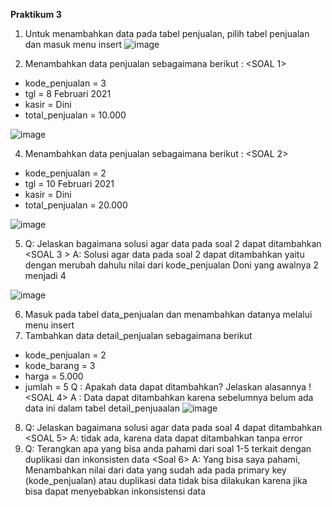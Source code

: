 **Praktikum 3**

1. Untuk menambahkan data pada tabel penjualan, pilih tabel penjualan dan masuk menu insert
	![image](https://github.com/rafaxputra/learn_myphpadmin/assets/75997309/8613d3d6-d0e7-438d-bf25-883e2cf06063)

2. Menambahkan data penjualan sebagaimana berikut : <SOAL 1>
- kode_penjualan = 3 
- tgl = 8 Februari 2021 
- kasir = Dini 
- total_penjualan = 10.000

![image](https://github.com/rafaxputra/learn_myphpadmin/assets/75997309/c24c94d9-de9b-417d-bb18-865bdf3045d9)

4. Menambahkan data penjualan sebagaimana berikut : <SOAL 2>
- kode_penjualan = 2 
- tgl = 10 Februari 2021 
- kasir = Dini 
- total_penjualan = 20.000

![image](https://github.com/rafaxputra/learn_myphpadmin/assets/75997309/88574e46-b614-4d95-9b96-55fba8d50c52)

5. Q: Jelaskan bagaimana solusi agar data pada soal 2 dapat ditambahkan <SOAL 3 >
   A: Solusi agar data pada soal 2 dapat ditambahkan yaitu dengan merubah dahulu nilai dari kode_penjualan Doni yang awalnya 2 menjadi 4

![image](https://github.com/rafaxputra/learn_myphpadmin/assets/75997309/c794447e-36f8-4b19-8525-2d752da7d9a8)

6. Masuk pada tabel data_penjualan dan menambahkan datanya melalui menu insert
7. Tambahkan data detail_penjualan sebagaimana berikut 
- kode_penjualan = 2 
- kode_barang = 3 
- harga = 5.000 
- jumlah = 5 
 Q : Apakah data dapat ditambahkan? Jelaskan alasannya ! <SOAL 4>
 A : Data dapat ditambahkan karena sebelumnya belum ada data ini dalam tabel detail_penjuaalan
![image](https://github.com/rafaxputra/learn_myphpadmin/assets/75997309/5d2546ae-dc8b-43d8-95bc-0a2225d3ba7c)


8. Q: Jelaskan bagaimana solusi agar data pada soal 4 dapat ditambahkan <SOAL 5>
   A: tidak ada, karena data dapat ditambahkan tanpa error
9. Q: Terangkan apa yang bisa anda pahami dari soal 1-5 terkait dengan duplikasi dan inkonsisten data <Soal 6> 
   A: Yang bisa saya pahami, Menambahkan nilai dari data yang sudah ada pada primary key (kode_penjualan) atau duplikasi data tidak bisa dilakukan karena jika bisa dapat menyebabkan inkonsistensi data

